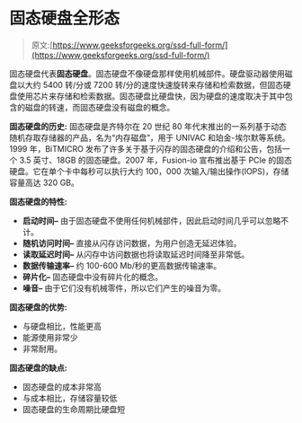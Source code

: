 # 固态硬盘全形态

> 原文:[https://www.geeksforgeeks.org/ssd-full-form/](https://www.geeksforgeeks.org/ssd-full-form/)

固态硬盘代表**固态硬盘**。固态硬盘不像硬盘那样使用机械部件。硬盘驱动器使用磁盘以大约 5400 转/分或 7200 转/分的速度快速旋转来存储和检索数据，但固态硬盘使用芯片来存储和检索数据。固态硬盘比硬盘快，因为硬盘的速度取决于其中包含的磁盘的转速，而固态硬盘没有磁盘的概念。

**固态硬盘的历史:**
固态硬盘是齐特尔在 20 世纪 80 年代末推出的一系列基于动态随机存取存储器的产品，名为“内存磁盘”，用于 UNIVAC 和珀金-埃尔默等系统。1999 年，BiTMICRO 发布了许多关于基于闪存的固态硬盘的介绍和公告，包括一个 3.5 英寸、18GB 的固态硬盘。2007 年，Fusion-io 宣布推出基于 PCIe 的固态硬盘。它在单个卡中每秒可以执行大约 100，000 次输入/输出操作(IOPS)，存储容量高达 320 GB。

**固态硬盘的特性:**

*   **启动时间–**
    由于固态硬盘不使用任何机械部件，因此启动时间几乎可以忽略不计。
*   **随机访问时间–**
    直接从闪存访问数据，为用户创造无延迟体验。
*   **读取延迟时间–**
    从闪存中访问数据也将读取延迟时间降至非常低。
*   **数据传输速率–**
    约 100-600 Mb/秒的更高数据传输速率。
*   **碎片化–**
    固态硬盘中没有碎片化的概念。
*   **噪音–**
    由于它们没有机械零件，所以它们产生的噪音为零。

**固态硬盘的优势:**

*   与硬盘相比，性能更高
*   能源使用非常少
*   非常耐用。

**固态硬盘的缺点:**

*   固态硬盘的成本非常高
*   与成本相比，存储容量较低
*   固态硬盘的生命周期比硬盘短